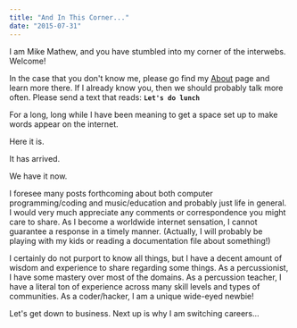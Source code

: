 ```yaml
---
title: "And In This Corner..."
date: "2015-07-31" 
---
```

I am Mike Mathew, and you have stumbled into my corner of the interwebs. Welcome!

In the case that you don't know me, please go find my [About](/about) page and learn more there. If I already know you, then we should probably talk more often. Please send a text that reads: **`Let's do lunch`**

For a long, long while I have been meaning to get a space set up to make words appear on the internet.

Here it is.

It has arrived.

We have it now.

I foresee many posts forthcoming about both computer programming/coding and music/education and probably just life in general. I would very much appreciate any comments or correspondence you might care to share. As I become a worldwide internet sensation, I cannot guarantee a response in a timely manner. (Actually, I will probably be playing with my kids or reading a documentation file about something!)

I certainly do not purport to know all things, but I have a decent amount of wisdom and experience to share regarding some things. As a percussionist, I have some mastery over most of the domains. As a percussion teacher, I have a literal ton of experience across many skill levels and types of communities. As a coder/hacker, I am a unique wide-eyed newbie!

Let's get down to business. Next up is why I am switching careers…
